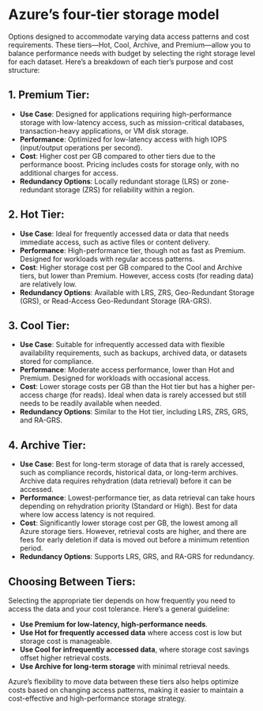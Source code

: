 # Azure’s four-tier storage model

 Options designed to accommodate varying data access patterns and cost requirements. These tiers—Hot, Cool, Archive, and Premium—allow you to balance performance needs with budget by selecting the right storage level for each dataset. Here’s a breakdown of each tier’s purpose and cost structure:

## 1. **Premium Tier**:
   - **Use Case**: Designed for applications requiring high-performance storage with low-latency access, such as mission-critical databases, transaction-heavy applications, or VM disk storage.
   - **Performance**: Optimized for low-latency access with high IOPS (input/output operations per second).
   - **Cost**: Higher cost per GB compared to other tiers due to the performance boost. Pricing includes costs for storage only, with no additional charges for access.
   - **Redundancy Options**: Locally redundant storage (LRS) or zone-redundant storage (ZRS) for reliability within a region.

## 2. **Hot Tier**:
   - **Use Case**: Ideal for frequently accessed data or data that needs immediate access, such as active files or content delivery.
   - **Performance**: High-performance tier, though not as fast as Premium. Designed for workloads with regular access patterns.
   - **Cost**: Higher storage cost per GB compared to the Cool and Archive tiers, but lower than Premium. However, access costs (for reading data) are relatively low.
   - **Redundancy Options**: Available with LRS, ZRS, Geo-Redundant Storage (GRS), or Read-Access Geo-Redundant Storage (RA-GRS).

## 3. **Cool Tier**:
   - **Use Case**: Suitable for infrequently accessed data with flexible availability requirements, such as backups, archived data, or datasets stored for compliance.
   - **Performance**: Moderate access performance, lower than Hot and Premium. Designed for workloads with occasional access.
   - **Cost**: Lower storage costs per GB than the Hot tier but has a higher per-access charge (for reads). Ideal when data is rarely accessed but still needs to be readily available when needed.
   - **Redundancy Options**: Similar to the Hot tier, including LRS, ZRS, GRS, and RA-GRS.

## 4. **Archive Tier**:
   - **Use Case**: Best for long-term storage of data that is rarely accessed, such as compliance records, historical data, or long-term archives. Archive data requires rehydration (data retrieval) before it can be accessed.
   - **Performance**: Lowest-performance tier, as data retrieval can take hours depending on rehydration priority (Standard or High). Best for data where low access latency is not required.
   - **Cost**: Significantly lower storage cost per GB, the lowest among all Azure storage tiers. However, retrieval costs are higher, and there are fees for early deletion if data is moved out before a minimum retention period.
   - **Redundancy Options**: Supports LRS, GRS, and RA-GRS for redundancy.

## **Choosing Between Tiers**:
Selecting the appropriate tier depends on how frequently you need to access the data and your cost tolerance. Here’s a general guideline:
- **Use Premium for low-latency, high-performance needs**.
- **Use Hot for frequently accessed data** where access cost is low but storage cost is manageable.
- **Use Cool for infrequently accessed data**, where storage cost savings offset higher retrieval costs.
- **Use Archive for long-term storage** with minimal retrieval needs.

Azure’s flexibility to move data between these tiers also helps optimize costs based on changing access patterns, making it easier to maintain a cost-effective and high-performance storage strategy.